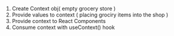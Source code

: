 1. Create Context obj( empty grocery store )
2. Provide values to context ( placing grociry items into the shop )
3. Provide context to React Components
4. Consume context with useContext() hook